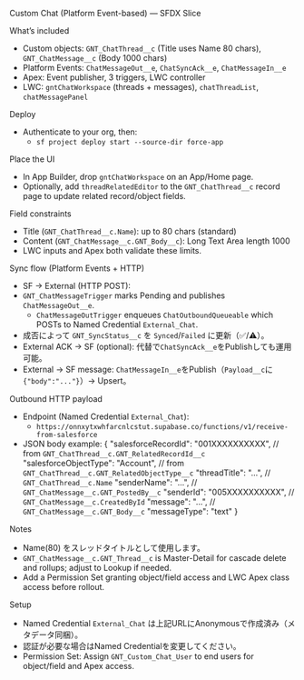Custom Chat (Platform Event-based) — SFDX Slice

What’s included
- Custom objects: `GNT_ChatThread__c` (Title uses Name 80 chars), `GNT_ChatMessage__c` (Body 1000 chars)
- Platform Events: `ChatMessageOut__e`, `ChatSyncAck__e`, `ChatMessageIn__e`
- Apex: Event publisher, 3 triggers, LWC controller
- LWC: `gntChatWorkspace` (threads + messages), `chatThreadList`, `chatMessagePanel`

Deploy
- Authenticate to your org, then:
  - `sf project deploy start --source-dir force-app`

Place the UI
- In App Builder, drop `gntChatWorkspace` on an App/Home page.
- Optionally, add `threadRelatedEditor` to the `GNT_ChatThread__c` record page to update related record/object fields.

Field constraints
- Title (`GNT_ChatThread__c.Name`): up to 80 chars (standard)
- Content (`GNT_ChatMessage__c.GNT_Body__c`): Long Text Area length 1000
- LWC inputs and Apex both validate these limits.

Sync flow (Platform Events + HTTP)
- SF → External (HTTP POST):
- `GNT_ChatMessageTrigger` marks Pending and publishes `ChatMessageOut__e`.
  - `ChatMessageOutTrigger` enqueues `ChatOutboundQueueable` which POSTs to Named Credential `External_Chat`.
- 成否によって `GNT_SyncStatus__c` を `Synced`/`Failed` に更新（✅/⚠️）。
- External ACK → SF (optional): 代替で`ChatSyncAck__e`をPublishしても運用可能。
- External → SF message: `ChatMessageIn__e`をPublish（`Payload__c`に`{"body":"..."}`）→ Upsert。

Outbound HTTP payload
- Endpoint (Named Credential `External_Chat`):
  - `https://onnxytxwhfarcnlcstut.supabase.co/functions/v1/receive-from-salesforce`
- JSON body example:
  {
    "salesforceRecordId": "001XXXXXXXXXX",          // from `GNT_ChatThread__c.GNT_RelatedRecordId__c`
    "salesforceObjectType": "Account",               // from `GNT_ChatThread__c.GNT_RelatedObjectType__c`
    "threadTitle": "...",                            // `GNT_ChatThread__c.Name`
    "senderName": "...",                             // `GNT_ChatMessage__c.GNT_PostedBy__c`
    "senderId": "005XXXXXXXXXX",                     // `GNT_ChatMessage__c.CreatedById`
    "message": "...",                                 // `GNT_ChatMessage__c.GNT_Body__c`
    "messageType": "text"
  }

Notes
- Name(80) をスレッドタイトルとして使用します。
- `GNT_ChatMessage__c.GNT_Thread__c` is Master-Detail for cascade delete and rollups; adjust to Lookup if needed.
- Add a Permission Set granting object/field access and LWC Apex class access before rollout.

Setup
- Named Credential `External_Chat` は上記URLにAnonymousで作成済み（メタデータ同梱）。
- 認証が必要な場合はNamed Credentialを変更してください。
- Permission Set: Assign `GNT_Custom_Chat_User` to end users for object/field and Apex access.
